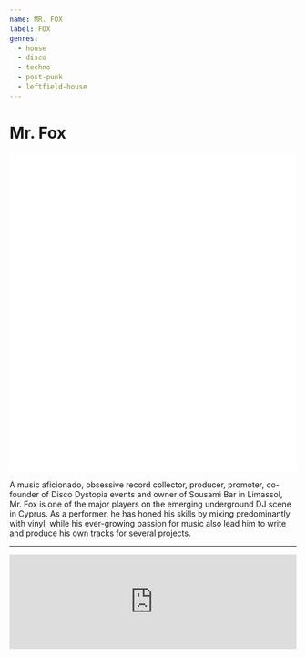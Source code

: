 ```yaml
---
name: MR. FOX
label: FOX
genres:
  - house
  - disco
  - techno
  - post-punk
  - leftfield-house
---
```


# Mr. Fox

![](./assets/images/TM.png)

A music aficionado, obsessive record collector, producer, promoter, co-founder of Disco Dystopia events and owner of Sousami Bar in Limassol, Mr. Fox is one of the major players on the emerging underground DJ scene in Cyprus. As a performer, he has honed his skills by mixing predominantly with vinyl, while his ever-growing passion for music also lead him to write and produce his own tracks for several projects. 

---

<iframe width="100%" height="166" scrolling="no" frameborder="no" allow="autoplay" src="https://w.soundcloud.com/player/?url=https%3A//api.soundcloud.com/tracks/658432763&color=%231b1a65&auto_play=false&hide_related=true&show_comments=false&show_user=true&show_reposts=false&show_teaser=false"></iframe>
